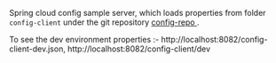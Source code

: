 Spring cloud config sample server, which loads properties from folder `config-client` under the git repository [config-repo ](https://github.com/spring-microservices/config-repo "Config Repo").
  
To see the dev environment properties :-  http://localhost:8082/config-client-dev.json, 
http://localhost:8082/config-client/dev